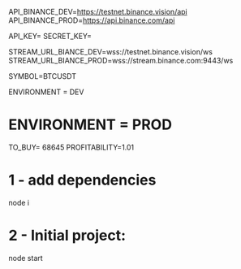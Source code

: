 API_BINANCE_DEV=https://testnet.binance.vision/api
API_BINANCE_PROD=https://api.binance.com/api

API_KEY=
SECRET_KEY=

STREAM_URL_BIANCE_DEV=wss://testnet.binance.vision/ws
STREAM_URL_BIANCE_PROD=wss://stream.binance.com:9443/ws

SYMBOL=BTCUSDT

ENVIRONMENT = DEV
# ENVIRONMENT = PROD

TO_BUY= 68645
PROFITABILITY=1.01


# 1 - add dependencies
node i
# 2 - Initial project:
node start
